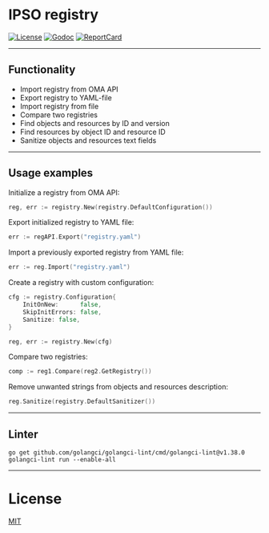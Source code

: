 # IPSO registry

[![License][License-Image]][License-Url]
[![Godoc][Godoc-Image]][Godoc-Url]
[![ReportCard][ReportCard-Image]][ReportCard-Url]

---

## Functionality

- Import registry from OMA API
- Export registry to YAML-file
- Import registry from file
- Compare two registries
- Find objects and resources by ID and version
- Find resources by object ID and resource ID
- Sanitize objects and resources text fields
---

## Usage examples

Initialize a registry from OMA API:
```go
reg, err := registry.New(registry.DefaultConfiguration())
```

Export initialized registry to YAML file:
```go
err := regAPI.Export("registry.yaml")
```

Import a previously exported registry from YAML file:
```go
err := reg.Import("registry.yaml")
```

Create a registry with custom configuration:
```go
cfg := registry.Configuration{
    InitOnNew:      false,
    SkipInitErrors: false,
    Sanitize: false,
}

reg, err := registry.New(cfg)
```

Compare two registries:
```go
comp := reg1.Compare(reg2.GetRegistry())
```
Remove unwanted strings from objects and resources description:
```go
reg.Sanitize(registry.DefaultSanitizer())
```

---
## Linter

```shell
go get github.com/golangci/golangci-lint/cmd/golangci-lint@v1.38.0
golangci-lint run --enable-all
```

---
# License
[MIT](LICENSE)

[License-Url]: http://opensource.org/licenses/MIT
[License-Image]: https://img.shields.io/npm/l/express.svg

[Stability-Status-Image]: http://badges.github.io/stability-badges/dist/experimental.svg

[Godoc-Url]: https://pkg.go.dev/mod/github.com/aliakseiz/ipso-registry
[Godoc-Image]: https://godoc.org/github.com/aliakseiz/ipso-registry?status.svg

[ReportCard-Url]: https://goreportcard.com/report/github.com/aliakseiz/ipso-registry
[ReportCard-Image]: https://goreportcard.com/badge/github.com/aliakseiz/ipso-registry
